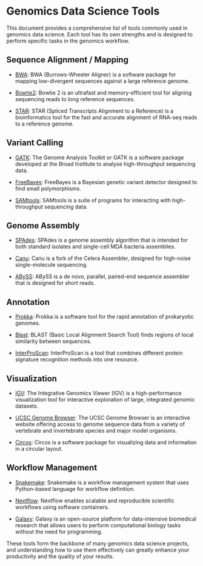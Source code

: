 # Genomics Data Science Tools

This document provides a comprehensive list of tools commonly used in genomics data science. Each tool has its own strengths and is designed to perform specific tasks in the genomics workflow.

## Sequence Alignment / Mapping

- [BWA](https://github.com/lh3/bwa): BWA (Burrows-Wheeler Aligner) is a software package for mapping low-divergent sequences against a large reference genome.

- [Bowtie2](http://bowtie-bio.sourceforge.net/bowtie2/index.shtml): Bowtie 2 is an ultrafast and memory-efficient tool for aligning sequencing reads to long reference sequences.

- [STAR](https://github.com/alexdobin/STAR): STAR (Spliced Transcripts Alignment to a Reference) is a bioinformatics tool for the fast and accurate alignment of RNA-seq reads to a reference genome.

## Variant Calling

- [GATK](https://gatk.broadinstitute.org/hc/en-us): The Genome Analysis Toolkit or GATK is a software package developed at the Broad Institute to analyse high-throughput sequencing data.

- [FreeBayes](https://github.com/freebayes/freebayes): FreeBayes is a Bayesian genetic variant detector designed to find small polymorphisms.

- [SAMtools](http://www.htslib.org/): SAMtools is a suite of programs for interacting with high-throughput sequencing data.

## Genome Assembly

- [SPAdes](http://cab.spbu.ru/software/spades/): SPAdes is a genome assembly algorithm that is intended for both standard isolates and single-cell MDA bacteria assemblies.

- [Canu](https://github.com/marbl/canu): Canu is a fork of the Celera Assembler, designed for high-noise single-molecule sequencing.

- [ABySS](https://github.com/bcgsc/abyss): ABySS is a de novo, parallel, paired-end sequence assembler that is designed for short reads.

## Annotation

- [Prokka](https://github.com/tseemann/prokka): Prokka is a software tool for the rapid annotation of prokaryotic genomes.

- [Blast](https://blast.ncbi.nlm.nih.gov/Blast.cgi): BLAST (Basic Local Alignment Search Tool) finds regions of local similarity between sequences.

- [InterProScan](https://www.ebi.ac.uk/interpro/interproscan.html): InterProScan is a tool that combines different protein signature recognition methods into one resource.

## Visualization

- [IGV](https://software.broadinstitute.org/software/igv/): The Integrative Genomics Viewer (IGV) is a high-performance visualization tool for interactive exploration of large, integrated genomic datasets.

- [UCSC Genome Browser](https://genome.ucsc.edu/): The UCSC Genome Browser is an interactive website offering access to genome sequence data from a variety of vertebrate and invertebrate species and major model organisms.

- [Circos](http://circos.ca/): Circos is a software package for visualizing data and information in a circular layout.

## Workflow Management

- [Snakemake](https://snakemake.readthedocs.io/en/stable/): Snakemake is a workflow management system that uses Python-based language for workflow definition.

- [Nextflow](https://www.nextflow.io/): Nextflow enables scalable and reproducible scientific workflows using software containers.

- [Galaxy](https://galaxyproject.org/): Galaxy is an open-source platform for data-intensive biomedical research that allows users to perform computational biology tasks without the need for programming.

These tools form the backbone of many genomics data science projects, and understanding how to use them effectively can greatly enhance your productivity and the quality of your results.
